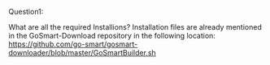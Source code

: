 Question1: 

What are all the required Installions?
Installation files are already mentioned in the GoSmart-Download repository in the following location: https://github.com/go-smart/gosmart-downloader/blob/master/GoSmartBuilder.sh
